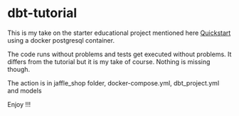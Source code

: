 # dbt-tutorial

This is my take on the starter educational project mentioned here
[Quickstart](https://docs.getdbt.com/docs/quickstarts/dbt-core/quickstart)
using a docker postgresql container.

The code runs without problems and tests get executed without problems.
It differs from the tutorial but it is my take of course. Nothing is missing though.

The action is in jaffle_shop folder, docker-compose.yml, dbt_project.yml and models

Enjoy !!!

